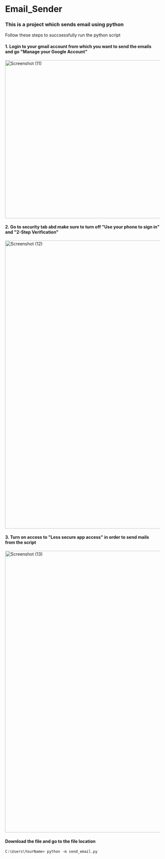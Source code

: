 # Email_Sender
### This is a project which sends email using python

Follow these steps to succsessfully run the python script

#### 1. Login to your gmail account from which you want to send the emails and go "Manage your Google Account"

<img width="514" alt="Screenshot (11)" src="https://user-images.githubusercontent.com/46921838/119770649-19353f00-beda-11eb-8be3-b2a4fb8bcd1f.png">

#### 2. Go to security tab abd make sure to turn off "Use your phone to sign in" and "2-Step Verification"
<img width="936" alt="Screenshot (12)" src="https://user-images.githubusercontent.com/46921838/119771242-fc4d3b80-beda-11eb-8f16-9df263d92bf8.png">

#### 3. Turn on access to "Less secure app access" in order to send mails from the script

<img width="915" alt="Screenshot (13)" src="https://user-images.githubusercontent.com/46921838/119771262-0707d080-bedb-11eb-9e0c-8c0bd4e0258a.png">

#### Download the file and go to the file location 
`C:\Users\YourName> python -m send_email.py`
